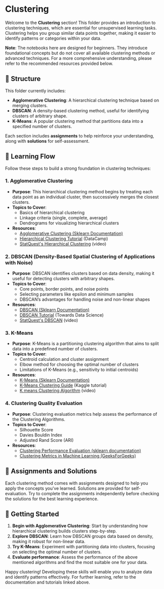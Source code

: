 # Clustering

Welcome to the **Clustering** section! This folder provides an introduction to clustering techniques, which are essential for unsupervised learning tasks. Clustering helps you group similar data points together, making it easier to identify patterns or categories within your data.

**Note**: The notebooks here are designed for beginners. They introduce foundational concepts but do not cover all available clustering methods or advanced techniques. For a more comprehensive understanding, please refer to the recommended resources provided below.

## 📂 Structure

This folder currently includes:
- **Agglomerative Clustering**: A hierarchical clustering technique based on merging clusters.
- **DBSCAN**: A density-based clustering method, useful for identifying clusters of arbitrary shape.
- **K-Means**: A popular clustering method that partitions data into a specified number of clusters.

Each section includes **assignments** to help reinforce your understanding, along with **solutions** for self-assessment.

## 🔗 Learning Flow

Follow these steps to build a strong foundation in clustering techniques:

### 1. **Agglomerative Clustering**
   - **Purpose**: This hierarchical clustering method begins by treating each data point as an individual cluster, then successively merges the closest clusters.
   - **Topics to Cover**:
     - Basics of hierarchical clustering
     - Linkage criteria (single, complete, average)
     - Dendrograms for visualizing hierarchical clusters
   - **Resources**:
     - [Agglomerative Clustering (Sklearn Documentation)](https://scikit-learn.org/stable/modules/generated/sklearn.cluster.AgglomerativeClustering.html)
     - [Hierarchical Clustering Tutorial](https://www.datacamp.com/tutorial/hierarchical-clustering-python) (DataCamp)
     - [StatQuest's Hierarchical Clustering](https://www.youtube.com/watch?v=7xHsRkOdVwo) (video)

### 2. **DBSCAN (Density-Based Spatial Clustering of Applications with Noise)**
   - **Purpose**: DBSCAN identifies clusters based on data density, making it useful for detecting clusters with arbitrary shapes.
   - **Topics to Cover**:
     - Core points, border points, and noise points
     - Selecting parameters like epsilon and minimum samples
     - DBSCAN’s advantages for handling noise and non-linear shapes
   - **Resources**:
     - [DBSCAN (Sklearn Documentation)](https://scikit-learn.org/stable/modules/generated/sklearn.cluster.DBSCAN.html)
     - [DBSCAN Tutorial](https://towardsdatascience.com/dbscan-clustering-algorithm-5e3c78e021eb) (Towards Data Science)
     - [StatQuest's DBSCAN](https://www.youtube.com/watch?v=RDZUdRsdvOU) (video)

### 3. **K-Means**
   - **Purpose**: K-Means is a partitioning clustering algorithm that aims to split data into a predefined number of clusters.
   - **Topics to Cover**:
     - Centroid calculation and cluster assignment
     - Elbow method for choosing the optimal number of clusters
     - Limitations of K-Means (e.g., sensitivity to initial centroids)
   - **Resources**:
     - [K-Means (Sklearn Documentation)](https://scikit-learn.org/stable/modules/generated/sklearn.cluster.KMeans.html)
     - [K-Means Clustering Guide](https://www.kaggle.com/code/kandij/k-means-clustering-tutorial/notebook) (Kaggle tutorial)
     - [K means Clustering Algorithm](https://www.youtube.com/watch?v=EItlUEPCIzM) (video)

### 4. **Clustering Quality Evaluation**
   - **Purpose**: Clustering evaluation metrics help assess the performance of the Clustering Algorithms.
   - **Topics to Cover**:
     - Silhouette Score
     - Davies Bouldin Index
     - Adjusted Rand Score (ARI)
   - **Resources**:
     - [Clustering Performance Evaluation (sklearn documentation)](https://scikit-learn.org/stable/modules/clustering.html#clustering-performance-evaluation)
     - [Clustering Metrics in Machine Learning (GeeksForGeeks)](https://www.geeksforgeeks.org/clustering-metrics/)

## 📝 Assignments and Solutions

Each clustering method comes with assignments designed to help you apply the concepts you've learned. Solutions are provided for self-evaluation. Try to complete the assignments independently before checking the solutions for the best learning experience.

## 🏁 Getting Started

1. **Begin with Agglomerative Clustering**: Start by understanding how hierarchical clustering builds clusters step-by-step.
2. **Explore DBSCAN**: Learn how DBSCAN groups data based on density, making it robust for non-linear data.
3. **Try K-Means**: Experiment with partitioning data into clusters, focusing on selecting the optimal number of clusters.
4. **Evaluate performance**: Assess the performance of the above mentioned algorithms and find the most suitable one for your data.

Happy clustering! Developing these skills will enable you to analyze data and identify patterns effectively. For further learning, refer to the documentation and tutorials linked above.
